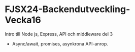 # FJSX24-Backendutveckling-Vecka16
Intro till Node js, Express, API och middleware del 3

- Async/await, promises, asynkrona API-anrop.
